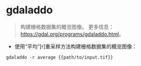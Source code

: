 # gdaladdo

> 构建栅格数据集的概览图像。
> 更多信息：<https://gdal.org/programs/gdaladdo.html>。

- 使用“平均”[r]重采样方法构建栅格数据集的概览图像：

`gdaladdo -r average {{path/to/input.tif}}`